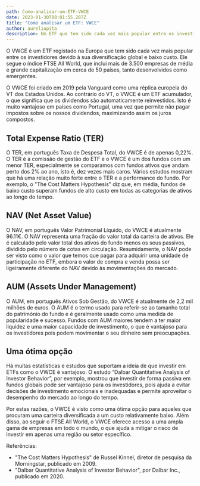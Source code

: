 ```yaml
---
path: Como-analisar-um-ETF-VWCE
date: 2023-01-30T08:01:55.287Z
title: "Como analisar um ETF: VWCE"
author: aureliopita
description: Um ETF que tem sido cada vez mais popular entre os investidores europeus.
---
```

O VWCE é um ETF registado na Europa que tem sido cada vez mais popular entre os investidores devido à sua diversificação global e baixo custo. Ele segue o índice FTSE All World, que inclui mais de 3.500 empresas de média e grande capitalização em cerca de 50 países, tanto desenvolvidos como emergentes.

O VWCE foi criado em 2019 pela Vanguard como uma réplica europeia do VT dos Estados Unidos. Ao contrário do VT, o VWCE é um ETF acumulador, o que significa que os dividendos são automaticamente reinvestidos. Isto é muito vantajoso em países como Portugal, uma vez que permite não pagar impostos sobre os nossos dividendos, maximizando assim os juros compostos.

## Total Expense Ratio (TER)

O TER, em português Taxa de Despesa Total, do VWCE é de apenas 0,22%. O TER é a comissão de gestão do ETF e o VWCE é um dos fundos com um menor TER, especialmente se comparamos com fundos ativos que andam perto dos 2% ao ano, isto é, dez vezes mais caros. Vários estudos mostram que há uma relação muito forte entre o TER e a performance do fundo. Por exemplo, o "The Cost Matters Hypothesis" diz que, em média, fundos de baixo custo superam fundos de alto custo em todas as categorias de ativos ao longo do tempo.

## NAV (Net Asset Value)

O NAV, em português Valor Patrimonial Líquido, do VWCE é atualmente 96.11€. O NAV representa uma fração do valor total da carteira de ativos. Ele é calculado pelo valor total dos ativos do fundo menos os seus passivos, dividido pelo número de cotas em circulação. Resumidamente, o NAV pode ser visto como o valor que temos que pagar para adquirir uma unidade de participação no ETF, embora o valor de compra e venda possa ser ligeiramente diferente do NAV devido às movimentações do mercado.

## AUM (Assets Under Management)

O AUM, em português Ativos Sob Gestão, do VWCE é atualmente de 2,2 mil milhões de euros. O AUM é o termo usado para referir-se ao tamanho total do património do fundo e é geralmente usado como uma medida de popularidade e sucesso. Fundos com AUM maiores tendem a ter maior liquidez e uma maior capacidade de investimento, o que é vantajoso para os investidores pois podem movimentar o seu dinheiro sem preocupações.

## **Uma** ótima **opção**

Há muitas estatísticas e estudos que suportam a ideia de que investir em ETFs como o VWCE é vantajoso. O estudo “Dalbar Quantitative Analysis of Investor Behavior”, por exemplo, mostrou que investir de forma passiva em fundos globais pode ser vantajoso para os investidores, pois ajuda a evitar decisões de investimento emocionais e inadequadas e permite aproveitar o desempenho do mercado ao longo do tempo.

Por estas razões, o VWCE é visto como uma ótima opção para aqueles que procuram uma carteira diversificada a um custo relativamente baixo. Além disso, ao seguir o FTSE All World, o VWCE oferece acesso a uma ampla gama de empresas em todo o mundo, o que ajuda a mitigar o risco de investir em apenas uma região ou setor específico.

Referências:

* "The Cost Matters Hypothesis" de Russel Kinnel, diretor de pesquisa da Morningstar, publicado em 2009.
* "Dalbar Quantitative Analysis of Investor Behavior", por Dalbar Inc., publicado em 2020.